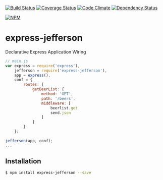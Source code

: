 [![Build Status](https://travis-ci.org/atsid/express-jefferson.svg?branch=master)](https://travis-ci.org/atsid/express-jefferson)
[![Coverage Status](https://coveralls.io/repos/atsid/express-jefferson/badge.svg)](https://coveralls.io/r/atsid/express-jefferson)
[![Code Climate](https://codeclimate.com/github/atsid/express-jefferson/badges/gpa.svg)](https://codeclimate.com/github/atsid/express-jefferson)
[![Dependency Status](https://david-dm.org/atsid/express-jefferson.svg)](https://david-dm.org/atsid/express-jefferson)

[![NPM](https://nodei.co/npm/express-jefferson.png)](https://nodei.co/npm/express-jefferson/)

# express-jefferson
Declarative Express Application Wiring

```js
// main.js
var express = require('express'),
    jefferson = require('express-jefferson'),
    app = express(),    
    conf = {
        routes: {
            getBeerList: {
                method: 'GET',
                path: '/beers',
                middleware: [
                    beerlist.get
                    send.json
                ]
            }
        }
    };
    
jefferson(app, conf);
...
```

## Installation

```bash
$ npm install express-jefferson --save
```
